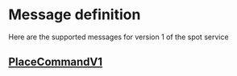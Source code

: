 # Message definition
Here are the supported messages for version 1 of the spot service

## [PlaceCommandV1](PlaceCommandV1.md)